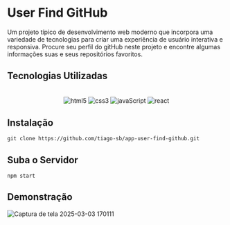 # User Find GitHub
Um projeto típico de desenvolvimento web moderno que incorpora uma variedade de tecnologias para criar uma experiência de usuário interativa e responsiva.
Procure seu perfil do gitHub neste projeto e encontre algumas informações suas e seus repositórios favoritos.

## Tecnologias Utilizadas
<div align="center"><br>
    <img align="center" alt="html5" src="https://img.shields.io/badge/HTML5-000?style=for-the-badge&logo=html5">  
    <img align="center" alt="css3" src="https://img.shields.io/badge/CSS3-000?style=for-the-badge&logo=css3&logoColor=264CE4">
    <img align="center" alt="javaScript" src="https://img.shields.io/badge/JavaScript-000?style=for-the-badge&logo=javascript">
    <img align="center" alt="react" src="https://img.shields.io/badge/React-000?style=for-the-badge&logo=react">
</div>

## Instalação
```
git clone https://github.com/tiago-sb/app-user-find-github.git
```
## Suba o Servidor
```
npm start
```
## Demonstração
![Captura de tela 2025-03-03 170111](https://github.com/user-attachments/assets/8faf5b6d-8432-4cb2-a129-df0a315fbc30)
